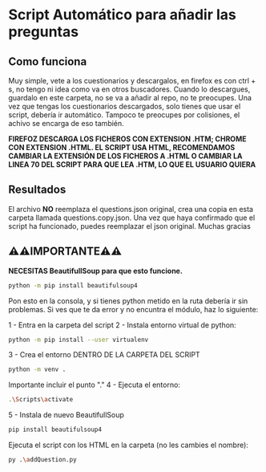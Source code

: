 # Script Automático para añadir las preguntas
## Como funciona
Muy simple, vete a los cuestionarios y descargalos, en firefox es con ctrl + s, no tengo ni idea como va en otros buscadores.
Cuando lo descargues, guardalo en este carpeta, no se va a añadir al repo, no te preocupes. Una vez que tengas los cuestionarios descargados, solo tienes que usar el script, debería ir automático. Tampoco te preocupes por colisiones, el achivo se encarga de eso también.

**FIREFOZ DESCARGA LOS FICHEROS CON EXTENSION .HTM; CHROME CON EXTENSION .HTML. EL SCRIPT USA HTML, RECOMENDAMOS CAMBIAR LA EXTENSIÓN DE LOS FICHEROS A .HTML O CAMBIAR LA LINEA 70 DEL SCRIPT PARA QUE LEA .HTM, LO QUE EL USUARIO QUIERA**

## Resultados
El archivo **NO** reemplaza el questions.json original, crea una copia en esta carpeta llamada questions.copy.json. Una vez que haya confirmado que el script ha funcionado, puedes reemplazar el json original. Muchas gracias
## **⚠⚠IMPORTANTE⚠⚠**
**NECESITAS BeautifullSoup para que esto funcione.**
```bash
python -m pip install beautifulsoup4
``` 
Pon esto en la consola, y si tienes python metido en la ruta debería ir sin problemas. Si ves que te da error y no encuntra el módulo, haz lo siguiente:

1 - Entra en la carpeta del script
2 - Instala entorno virtual de python:
```bash
python -m pip install --user virtualenv
``` 
3 - Crea el entorno DENTRO DE LA CARPETA DEL SCRIPT
```bash
python -m venv .
``` 
Importante incluir el punto "."
4 - Ejecuta el entorno:
```bash
.\Scripts\activate
``` 
5 - Instala de nuevo BeautifullSoup
```bash
pip install beautifulsoup4
```

Ejecuta el script con los HTML en la carpeta (no les cambies el nombre):
```bash
py .\addQuestion.py
```